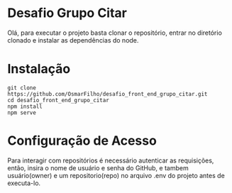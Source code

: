 # Desafio Grupo Citar

Olá, para executar o projeto basta clonar o repositório, entrar no diretório clonado e instalar as dependências do node.

# Instalação

    git clone https://github.com/OsmarFilho/desafio_front_end_grupo_citar.git
    cd desafio_front_end_grupo_citar
    npm install
    npm serve

# Configuração de Acesso

Para interagir com repositórios é necessário autenticar as requisições, então, insira o nome de usuário e senha do GitHub, e tambem usuário(owner) e um repositorio(repo) no arquivo .env do projeto antes de executa-lo.

